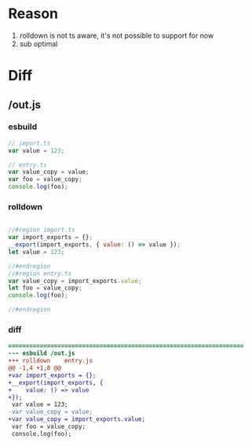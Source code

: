 # Reason
1. rolldown is not ts aware, it's not possible to support for now
2. sub optimal
# Diff
## /out.js
### esbuild
```js
// import.ts
var value = 123;

// entry.ts
var value_copy = value;
var foo = value_copy;
console.log(foo);
```
### rolldown
```js

//#region import.ts
var import_exports = {};
__export(import_exports, { value: () => value });
let value = 123;

//#endregion
//#region entry.ts
var value_copy = import_exports.value;
let foo = value_copy;
console.log(foo);

//#endregion
```
### diff
```diff
===================================================================
--- esbuild	/out.js
+++ rolldown	entry.js
@@ -1,4 +1,8 @@
+var import_exports = {};
+__export(import_exports, {
+    value: () => value
+});
 var value = 123;
-var value_copy = value;
+var value_copy = import_exports.value;
 var foo = value_copy;
 console.log(foo);

```